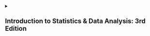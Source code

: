 <details>
  <summary><h2>Introduction to Statistics & Data Analysis: 3rd Edition</h2></summary>

  ### Chapter 1: The Role of Statistics and the Data Analysis Process

  <p>O uso da estatística está cada vez mais disseminado no mundo atual por consequência de sua utilização e aplicação prática. Ainda assim, muitos acreditam que se trata de uma disicplina desnecessária e muitas vezes utilizada somente para fundamentar mentiras através dos dados coletados, campanhas de marketing suspiciosas, para dizer o mínimo, e narrativas sociais dos grupos sociais e econômicos dominantes. Contudo, a estatística é muito utilizada em várias áreas do conhecimento, de modo que ela se torna imprescindível em um mundo cada vez mais complexo e abarrotado de interações.</p>

  <p>Mesmo em meio à desconfianças, a estatística está se tornando mais popular entre o público que não contribui diariamente com ela. Isso porque ela dá ferramentas necessárias para pensar além do óbvio e do genérico, facilitando a compreensão dos eventos naturais e sociais e formando uma maneira de pensar para além da bestialidade social e individual. Nessa cadência, vão se formando mais e mais pessoas interessadas e pelos menos compreender sua utilidade prática.</p>

  ##### Questions:

   1. Quais são os principais argumentos que sustentam a ideia de que a estatística é uma ferramenta positiva, em vez de uma forma de engano?
   2. Como a alfabetização estatística pode impactar a maneira como as pessoas consomem informações na mídia?
   3. De que forma a compreensão de métodos estatísticos pode melhorar as decisões em áreas como saúde e negócios?
   4. Quais são os desafios enfrentados por aqueles que não possuem uma formação em estatística na avaliação de dados apresentados publicamente?
   5. Como diferentes campos do conhecimento utilizam estatísticas para abordar e resolver problemas específicos?
   6. Por que é importante que a alfabetização estatística seja um componente básico da educação formal?
   7. Quais são os efeitos da falta de entendimento sobre variabilidade nos dados ao tomar decisões informadas?
   8. Como gráficos e visualizações podem ajudar na interpretação dos dados e na comunicação de conclusões estatísticas?

   ##### Asnwers:

   1. Os p
  
  #### 1.1: Three reasons to study statistics

</details>

